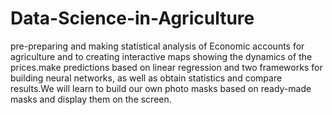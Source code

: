 # Data-Science-in-Agriculture
pre-preparing and making statistical analysis of Economic accounts for agriculture and to creating interactive maps showing the dynamics of the prices.make predictions based on linear regression and two frameworks for building neural networks, as well as obtain statistics and compare results.We will learn to build our own photo masks based on ready-made masks and display them on the screen.
